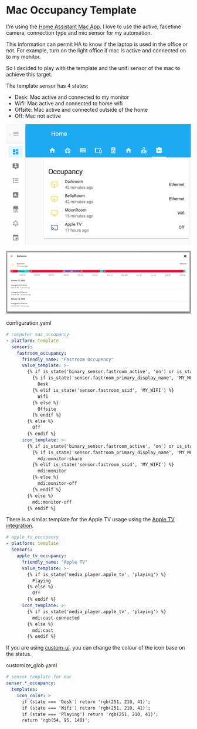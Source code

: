 # Mac Occupancy Template #

I'm using the [Home Assistant Mac App](https://www.home-assistant.io/blog/2020/09/18/mac-companion/). I love to use the active, facetime camera, connection type and mic sensor for my automation. 

This information can permit HA to know if the laptop is used in the office or not.
For example, turn on the light office if mac is active and connected on to my monitor.

So I decided to play with the template and the unifi sensor of the mac to achieve this target.

The template sensor has 4 states:
- Desk: Mac active and connected to my monitor
- Wifi: Mac active and connected to home wifi
- Offsite: Mac active and connected outside of the home
- Off: Mac not active

![Mac Occupancy TemplateLovelace](macOccupancyTemplateLovelace.png)

![Mac Occupancy TemplateLovelace Window](macOccupancyTemplateLovelaceWindow.png)

configuration.yaml
``` yml
# computer mac_occupancy
- platform: template
  sensors:
    fastroom_occupancy:
      friendly_name: "Fastroom Occupency"
      value_template: >-
        {% if is_state('binary_sensor.fastroom_active', 'on') or is_state('binary_sensor.fastroom_camera_in_use', 'on')  %}
          {% if is_state('sensor.fastroom_primary_display_name', 'MY_MONITOR') %}
            Desk
          {% elif is_state('sensor.fastroom_ssid', 'MY_WIFI') %}
            Wifi
          {% else %}
            Offsite
          {% endif %}
        {% else %}
          Off
        {% endif %}
      icon_template: >-
        {% if is_state('binary_sensor.fastroom_active', 'on') or is_state('binary_sensor.fastroom_camera_in_use', 'on')  %}
          {% if is_state('sensor.fastroom_primary_display_name', 'MY_MONITOR') %}
            mdi:monitor-share
          {% elif is_state('sensor.fastroom_ssid', 'MY_WIFI') %}
            mdi:monitor
          {% else %}
            mdi:monitor-off
          {% endif %}
        {% else %}
          mdi:monitor-off
        {% endif %}

```

There is a similar template for the Apple TV usage using the [Apple TV integration](https://www.home-assistant.io/integrations/apple_tv/).

```yml
# apple_tv_occupancy
- platform: template
  sensors:
    apple_tv_occupancy:
      friendly_name: "Apple TV"
      value_template: >-
        {% if is_state('media_player.apple_tv', 'playing') %}
          Playing
        {% else %}
          Off
        {% endif %}
      icon_template: >-
        {% if is_state('media_player.apple_tv', 'playing') %}
          mdi:cast-connected
        {% else %}
          mdi:cast
        {% endif %}
```


If you are using [custom-ui](https://github.com/Mariusthvdb/custom-ui), you can change the colour of the icon base on the status.

customize_glob.yaml
``` yml
# sensor template for mac
sensor.*_occupancy:
  templates:
    icon_color: >
      if (state === 'Desk') return 'rgb(251, 210, 41)';
      if (state === 'Wifi') return 'rgb(251, 210, 41)';
      if (state === 'Playing') return 'rgb(251, 210, 41)';      
      return 'rgb(54, 95, 140)';
```
